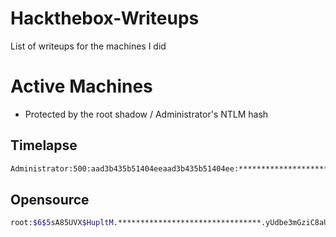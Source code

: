 # Hackthebox-Writeups
List of writeups for the machines I did

# Active Machines
- Protected by the root shadow / Administrator's NTLM hash

## Timelapse
```bash
Administrator:500:aad3b435b51404eeaad3b435b51404ee:********************************:::
```

## Opensource
```bash
root:$6$5sA85UVX$HupltM.********************************.yUdbe3mGziC8aUXWRQ2K3jX8mq5zItFAkAfDgPzH8EQ1C/:19072:0:99999:7:::
```
